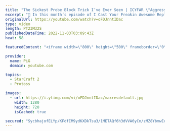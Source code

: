 ```yaml
---
title: "The Sickest Probe Block Trick I’ve Ever Seen | ICYFAR \"Aggression\" - StarCraft 2"
excerpt: "🤯 In this month’s episode of I Cast Your Freakin Awesome Replays (ICYFAR) players sent in their StarCraft 2 replays where they try to be overly aggressive (Tryhard) -- 🤯 ICYFAR Playlist: https://www.youtube.com/playlist?list=PLFUDU8AOevUczdbU-zuY0-vykRSR1YsLC -- 🐷 Second Channel for Learning StarCraft"
originalUrl: https://youtube.com/watch?v=oFDJnntIDac
type: video
length: PT23M32S
publishedDateTime: 2022-11-03T03:09:43Z
heat: 58

featuredContent: "<iframe width=\"800\" height=\"500\" frameborder=\"0\" src=\"https://www.youtube.com/embed/oFDJnntIDac\" allow=\"accelerometer; autoplay; encrypted-media; gyroscope; picture-in-picture\" allowfullscreen></iframe>"

provider:
  name: PiG
  domain: youtube.com

topics:
  - StarCraft 2
  - Protoss

images:
  - url: https://i.ytimg.com/vi/oFDJnntIDac/maxresdefault.jpg
    width: 1280
    height: 720
    isCached: true

secured: "SycbhajofELYp/KFdfIM9ydKXDkTsu3/1METAQf6h3dVVA6yCn/zMZ8YbmwEoXFb6CdJUSYMlYETB81ZCEd4HunBaEmYHEnrjJ+/UQ0WiaB6zw/Zdm9SRiFhEqKNJmIXnDgDc+Uk54Mnc2G3DC7KSWPk2txeNNPODwPw13M7wrZLOLcWpU/mRXNwxLNHaxmsF1vO1Xh0xDYlkmhnLoyiESmAGIPHQJljgPfBy7CDTMKHf26cJj4+tHjlha17mjm2OyxBzV8CKF0cpdm3B7ZEQZyQmwGG3wdkcnsXiAyGv4Xe4VZxvc8qS4NhMvfOI8gyjtRacFe7q947OK6NoJF+c5xzK+FF4OlXvWvuO370DdI1anQ3pB7b9ttw8YIu6IIf2C5cHsi1bAyX/+jJwMVyV5ZNwsi2R53ATupzcPD86Sw=;rDxXnBOdN3EGvaCXEygrpA=="
---
```


